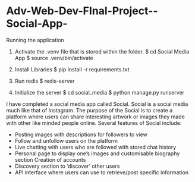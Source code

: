 # Adv-Web-Dev-FInal-Project--Social-App-

Running the application
1. Activate the .venv file that is stored within the folder.
    $ cd Social Media App
    $ source .venv/bin/activate

2. Install Libraries
    $ pip install -r requirements.txt

2. Run redis
    $ redis-server

3. Initialize the server
    $ cd social_media
    $ python manage.py runserver


I have completed a social media app called Social. Social is a social media much like that of Instagram. The purpose of the Social is to create a platform where users can share interesting artwork or images they made with other like minded people online.
Several features of Social include:
- Posting images with descriptions for followers to view
- Follow and unfollow users on the platform
- Live chatting with users who are followed with stored chat history
- Personal page to display one’s images and customisable biography section Creation of accounts
- Discovery section to ‘discover’ other users
- API interface where users can use to retrieve/post specific information
